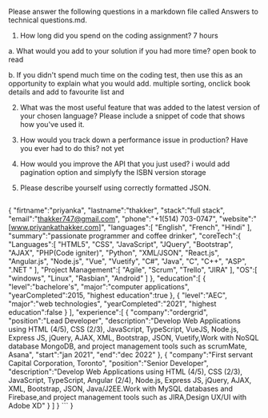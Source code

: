 Please answer the following questions in a markdown file called Answers to technical questions.md.
1.	How long did you spend on the coding assignment? 
 7 hours

a.	What would you add to your solution if you had more time?
     open book to read

b.	If you didn't spend much time on the coding test, then use this as an opportunity to explain what you would add.
    multiple sorting, onclick book details and add to favourite list and


2.	What was the most useful feature that was added to the latest version of your chosen language? Please include a snippet of code that shows how you've used it.

3.	How would you track down a performance issue in production? Have you ever had to do this?
    not yet

4.	How would you improve the API that you just used?
    i would add pagination option and simplyfy the ISBN version storage
5.	Please describe yourself using correctly formatted JSON.
    ```
  {
      "firtname":"priyanka",
      "lastname":"thakker",
      "stack":"full stack",
      "email":"thakker747@gmail.com",
      "phone":"+1(514) 703-0747",
      "website":"[www.priyankathakker.com]",
      "languages":[
         "English",
         "French",
         "Hindi"
      ],
      "summary":"passionate programmer and coffee drinker",
      "coreTech":{
         "Languages":[
            "HTML5",
            "CSS",
            "JavaScript",
            "JQuery",
            "Bootstrap",
            "AJAX",
            "PHP(Code igniter)",
            "Python",
            "XML/JSON",
            "React.js",
            "Angular.js",
            "Node.js",
            "Vue",
            "Vuetify",
            "C#",
            "Java",
            "C",
            "C++",
            "ASP",
            ".NET "
         ],
         "Project Management":[
            "Agile",
            "Scrum",
            "Trello",
            "JIRA"
         ],
         "OS":[
            "windows",
            "Linux",
            "Rasbian",
            "Android"
         ]
      },
      "education":[
         {
            "level":"bachelore's",
            "major":"computer applications",
            "yearCompleted":2015,
            "highest education":true
         },
         {
            "level":"AEC",
            "major":"web technologies",
            "yearCompleted":"2021",
            "highest education":false
         }
      ],
     "experience":[
         {
            "company":"ordergrid",
            "position":"Lead Developer",
            "description":"Develop Web Applications using HTML (4/5), CSS (2/3), JavaScript, TypeScript, VueJS, Node.js, Express JS, jQuery, AJAX, XML, Bootstrap, JSON, Vuetify,Work with NoSQL database MongoDB, and project management tools such as scrumMate, Asana",
            "start":"jan 2021",
            "end":"dec 2022"
         },
         {
            "company":"First servant Capital Corporation, Toronto",
            "position":"Senior Developer",
            "description":"Develop Web Applications using HTML (4/5), CSS (2/3), JavaScript, TypeScript, Angular (2/4), Node.js, Express JS, jQuery, AJAX, XML, Bootstrap, JSON, Java/J2EE.Work with MySQL databases and Firebase,and project management tools such as JIRA,Design UX/UI  with Adobe XD"
         }
      ]
	}
    ```
}  

